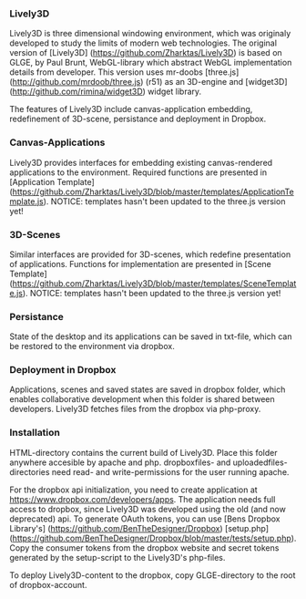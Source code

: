 ### Lively3D

Lively3D is three dimensional windowing environment, which was originaly developed to study the limits of modern web technologies. The original version of [Lively3D] (https://github.com/Zharktas/Lively3D) is based on GLGE, by Paul Brunt, WebGL-library which abstract WebGL implementation details from developer. This version uses mr-doobs [three.js] (http://github.com/mrdoob/three.js) (r51) as an 3D-engine and [widget3D] (http://github.com/rimina/widget3D) widget library.

The features of Lively3D include canvas-application embedding, redefinement of 3D-scene, persistance and deployment in Dropbox.


### Canvas-Applications

Lively3D provides interfaces for embedding existing canvas-rendered applications to the environment. Required functions are presented in [Application Template] (https://github.com/Zharktas/Lively3D/blob/master/templates/ApplicationTemplate.js).
NOTICE: templates hasn't been updated to the three.js version yet!

### 3D-Scenes

Similar interfaces are provided for 3D-scenes, which redefine presentation of applications. Functions for implementation are presented in [Scene Template] (https://github.com/Zharktas/Lively3D/blob/master/templates/SceneTemplate.js).
NOTICE: templates hasn't been updated to the three.js version yet!

### Persistance

State of the desktop and its applications can be saved in txt-file, which can be restored to the environment via dropbox.

### Deployment in Dropbox

Applications, scenes and saved states are saved in dropbox folder, which enables collaborative development when this folder is shared between developers.
Lively3D fetches files from the dropbox via php-proxy.

### Installation

HTML-directory contains the current build of Lively3D. Place this folder anywhere accesible by apache and php.
dropboxfiles- and uploadedfiles-directories need read- and write-permissions for the user running apache.

For the dropbox api initialization, you need to create application at https://www.dropbox.com/developers/apps. The application needs full access to dropbox, since Lively3D was developed using the old (and now deprecated) api.
To generate OAuth tokens, you can use [Bens Dropbox Library's] (https://github.com/BenTheDesigner/Dropbox) [setup.php] (https://github.com/BenTheDesigner/Dropbox/blob/master/tests/setup.php).
Copy the consumer tokens from the dropbox website and secret tokens generated by the setup-script to the Lively3D's php-files.

To deploy Lively3D-content to the dropbox, copy GLGE-directory to the root of dropbox-account.